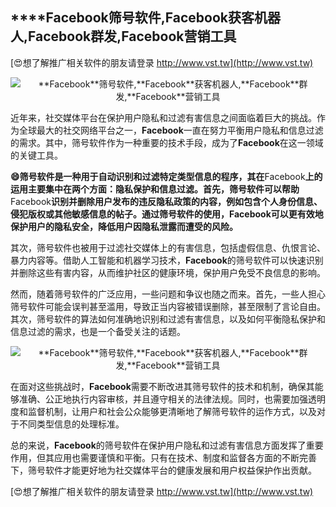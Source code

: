## ****Facebook**筛号软件,**Facebook**获客机器人,**Facebook**群发,**Facebook**营销工具**

[😍想了解推广相关软件的朋友请登录 http://www.vst.tw](http://www.vst.tw)

 <center><img src="https://vst.tw/MP4/tuiguang/png/4.png" alt="**Facebook**筛号软件,**Facebook**获客机器人,**Facebook**群发,**Facebook**营销工具"></center>

近年来，社交媒体平台在保护用户隐私和过滤有害信息之间面临着巨大的挑战。作为全球最大的社交网络平台之一，**Facebook**一直在努力平衡用户隐私和信息过滤的需求。其中，筛号软件作为一种重要的技术手段，成为了**Facebook**在这一领域的关键工具。

**😄筛号软件是一种用于自动识别和过滤特定类型信息的程序，其在**Facebook**上的运用主要集中在两个方面：隐私保护和信息过滤。首先，筛号软件可以帮助**Facebook**识别并删除用户发布的违反隐私政策的内容，例如包含个人身份信息、侵犯版权或其他敏感信息的帖子。通过筛号软件的使用，**Facebook**可以更有效地保护用户的隐私安全，降低用户因隐私泄露而遭受的风险。**

其次，筛号软件也被用于过滤社交媒体上的有害信息，包括虚假信息、仇恨言论、暴力内容等。借助人工智能和机器学习技术，**Facebook**的筛号软件可以快速识别并删除这些有害内容，从而维护社区的健康环境，保护用户免受不良信息的影响。

然而，随着筛号软件的广泛应用，一些问题和争议也随之而来。首先，一些人担心筛号软件可能会误判甚至滥用，导致正当内容被错误删除，甚至限制了言论自由。其次，筛号软件的算法如何准确地识别和过滤有害信息，以及如何平衡隐私保护和信息过滤的需求，也是一个备受关注的话题。

 <center><img src="https://vst.tw/MP4/tuiguang/png/5.png" alt="**Facebook**筛号软件,**Facebook**获客机器人,**Facebook**群发,**Facebook**营销工具"></center>

在面对这些挑战时，**Facebook**需要不断改进其筛号软件的技术和机制，确保其能够准确、公正地执行内容审核，并且遵守相关的法律法规。同时，也需要加强透明度和监督机制，让用户和社会公众能够更清晰地了解筛号软件的运作方式，以及对于不同类型信息的处理标准。

总的来说，**Facebook**的筛号软件在保护用户隐私和过滤有害信息方面发挥了重要作用，但其应用也需要谨慎和平衡。只有在技术、制度和监督各方面的不断完善下，筛号软件才能更好地为社交媒体平台的健康发展和用户权益保护作出贡献。

[😍想了解推广相关软件的朋友请登录 http://www.vst.tw](http://www.vst.tw)



